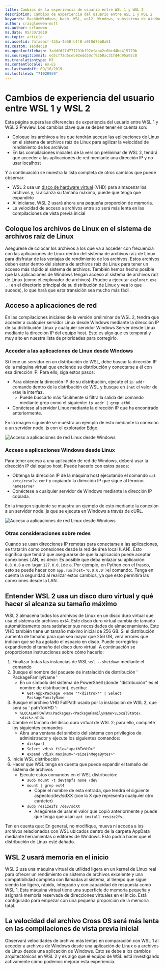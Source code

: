 ```yaml
---
title: Cambios de la experiencia de usuario entre WSL 1 y WSL 2
description: Cambios de experiencia del usuario entre WSL 1 y WSL 2
keywords: BashOnWindows, bash, WSL, wsl2, Windows, subsistema de Windows para Linux, windowssubsystem, Ubuntu, Debian, SuSE, Windows 10
author: craigloewen-msft
ms.author: crloewen
ms.date: 05/30/2019
ms.topic: article
ms.assetid: 7afaeacf-435a-4e58-bff0-a9f0d75b8a51
ms.custom: seodec18
ms.openlocfilehash: 3addfd27d777731bf92efab42c6bcd4be415779b
ms.sourcegitcommit: ed5cf72d5ceb92edd50cf9260ac31fd4d95a02c8
ms.translationtype: MT
ms.contentlocale: es-ES
ms.lasthandoff: 09/16/2019
ms.locfileid: "71020959"
---
```

# <a name="user-experience-changes-between-wsl-1-and-wsl-2"></a>Cambios de experiencia del usuario entre WSL 1 y WSL 2

Esta página supera las diferencias de experiencia del usuario entre WSL 1 y WSL 2 Preview. Los cambios clave que se deben tener en cuenta son:

- Coloque los archivos a los que tendrán acceso las aplicaciones de Linux en el sistema de archivos raíz de Linux para agilizar la velocidad de rendimiento de los archivos
- En las compilaciones iniciales de la versión preliminar de WSL 2, tendrá que acceder a las aplicaciones de red mediante una dirección IP y no usar localhost

Y a continuación se muestra la lista completa de otros cambios que puede observar:

- WSL 2 usa un [disco de hardware virtual](https://en.wikipedia.org/wiki/VHD_(file_format)) (VHD) para almacenar los archivos y, si alcanza su tamaño máximo, puede que tenga que expandirlo
- Al iniciarse, WSL 2 usará ahora una pequeña proporción de memoria.
- La velocidad de acceso a archivos entre so será más lenta en las compilaciones de vista previa inicial

## <a name="place-your-linux-files-in-your-linux-root-file-system"></a>Coloque los archivos de Linux en el sistema de archivos raíz de Linux
Asegúrese de colocar los archivos a los que va a acceder con frecuencia con las aplicaciones de Linux dentro del sistema de archivos raíz de Linux para disfrutar de las ventajas de rendimiento de los archivos. Estos archivos deben estar dentro del sistema de archivos raíz de Linux para tener un acceso más rápido al sistema de archivos. También hemos hecho posible que las aplicaciones de Windows tengan acceso al sistema de archivos raíz de Linux (como el explorador de archivos). Pruebe a ejecutar `explorer.exe .` : en el directorio principal de su distribución de Linux y vea lo que sucede), lo que hará que esta transición sea mucho más fácil. 

## <a name="accessing-network-applications"></a>Acceso a aplicaciones de red
En las compilaciones iniciales de la versión preliminar de WSL 2, tendrá que acceder a cualquier servidor Linux desde Windows mediante la dirección IP de su distribución Linux y cualquier servidor Windows Server desde Linux mediante la dirección IP del equipo host. Esto es algo que es temporal y muy alto en nuestra lista de prioridades para corregirlo.

### <a name="accessing-linux-applications-from-windows"></a>Acceder a las aplicaciones de Linux desde Windows
Si tiene un servidor en un distribución de WSL, debe buscar la dirección IP de la máquina virtual que enciende su distribución y conectarse a él con esa dirección IP. Para ello, siga estos pasos:

- Para obtener la dirección IP de su distribución, ejecute el `ip addr` comando dentro de la distribución de WSL y busque en `inet` el valor de `eth0` la interfaz.
   - Puede buscarlo más fácilmente si filtra la salida del comando mediante grep como el siguiente: `ip addr | grep eth0`.
- Conéctese al servidor Linux mediante la dirección IP que ha encontrado anteriormente.

En la imagen siguiente se muestra un ejemplo de esto mediante la conexión a un servidor node. js con el explorador Edge.

![Acceso a aplicaciones de red Linux desde Windows](media/wsl2-network-w2l.jpg)

### <a name="accessing-windows-applications-from-linux"></a>Acceso a aplicaciones Windows desde Linux
Para tener acceso a una aplicación de red de Windows, deberá usar la dirección IP del equipo host. Puede hacerlo con estos pasos:

- Obtenga la dirección IP de la máquina host ejecutando el comando `cat /etc/resolv.conf` y copiando la dirección IP que sigue al término. `nameserver` 
- Conéctese a cualquier servidor de Windows mediante la dirección IP copiada.

En la imagen siguiente se muestra un ejemplo de esto mediante la conexión a un servidor node. js que se ejecuta en Windows a través de cURL. 

![Acceso a aplicaciones de red Linux desde Windows](media/wsl2-network-l2w.png)

### <a name="other-networking-considerations"></a>Otras consideraciones sobre redes

Cuando se usan direcciones IP remotas para conectarse a las aplicaciones, se tratarán como conexiones desde la red de área local (LAN). Esto significa que tendrá que asegurarse de que la aplicación puede aceptar conexiones LAN, es decir: Es posible que deba enlazar su aplicación `0.0.0.0` a en lugar `127.0.0.1`de a. Por ejemplo, en Python con el frasco, esto se puede hacer con `app.run(host='0.0.0.0')`el comando:. Tenga en cuenta la seguridad al realizar estos cambios, ya que esto permitirá las conexiones desde la LAN. 

## <a name="understanding-wsl-2-uses-a-vhd-and-what-to-do-if-you-reach-its-max-size"></a>Entender WSL 2 usa un disco duro virtual y qué hacer si alcanza su tamaño máximo
WSL 2 almacena todos los archivos de Linux en un disco duro virtual que usa el sistema de archivos ext4. Este disco duro virtual cambia de tamaño automáticamente para satisfacer sus necesidades de almacenamiento. Este VHD también tiene un tamaño máximo inicial de 256 GB. Si el distribución aumenta de tamaño para que sea mayor que 256 GB, verá errores que indican que se ha agotado el espacio en disco. Puede corregirlos expandiendo el tamaño del disco duro virtual. A continuación se proporcionan instrucciones sobre cómo hacerlo:

1. Finalizar todas las instancias de WSL `wsl --shutdown` mediante el comando
2. Busque el nombre del paquete de instalación de distribución ' PackageFamilyName '
   - En un símbolo del sistema de PowerShell (donde "distribución" es el nombre de distribución), escriba:
      - `Get-AppxPackage -Name "*<distro>*" | Select PackageFamilyName`
3. Busque el archivo VHD FullPath usado por la instalación de WSL 2, que será su ' pathToVHD ':
     - `%LOCALAPPDATA%\Packages\<PackageFamilyName>\LocalState\<disk>.vhdx`
4. Cambie el tamaño del disco duro virtual de WSL 2; para ello, complete los siguientes comandos
   - Abra una ventana del símbolo del sistema con privilegios de administrador y ejecute los siguientes comandos:
      - `diskpart`
      - `Select vdisk file="<pathToVHD>"`
      - `expand vdisk maximum="<sizeInMegaBytes>"`
5. Inicie WSL distribución
6. Hacer que WSL tenga en cuenta que puede expandir el tamaño del sistema de archivos
   - Ejecute estos comandos en el WSL distribución:
      - `sudo mount -t devtmpfs none /dev`
      - `mount | grep ext4`
         - Copie el nombre de esta entrada, que tendrá el siguiente aspecto:/dev/sdXX (con la X que representa cualquier otro carácter)
      - `sudo resize2fs /dev/sdXX`
         - Asegúrese de usar el valor que copió anteriormente y puede que tenga que usar: `apt install resize2fs`.

Ten en cuenta que: En general, no modifique, mueva ni acceda a los archivos relacionados con WSL ubicados dentro de la carpeta AppData mediante herramientas o editores de Windows. Esto podría hacer que el distribución de Linux esté dañado.

## <a name="wsl-2-will-use-some-memory-on-startup"></a>WSL 2 usará memoria en el inicio
WSL 2 usa una máquina virtual de utilidad ligera en un kernel de Linux real para ofrecer un rendimiento de sistema de archivos excelente y una compatibilidad completa con llamadas al sistema, al tiempo que sigue siendo tan ligero, rápido, integrado y con capacidad de respuesta como WSL 1. Esta máquina virtual tiene una superficie de memoria pequeña y asignará memoria reservada de direcciones virtuales en el inicio. Está configurado para empezar con una pequeña proporción de la memoria total.

## <a name="cross-os-file-speed-will-be-slower-in-initial-preview-builds"></a>La velocidad del archivo Cross OS será más lenta en las compilaciones de vista previa inicial
Observará velocidades de archivo más lentas en comparación con WSL 1 al acceder a archivos de Windows desde una aplicación de Linux o a archivos de Linux desde una aplicación de Windows. Esto se debe a los cambios arquitectónicos en WSL 2 y es algo que el equipo de WSL está investigando activamente cómo podemos mejorar esta experiencia.
